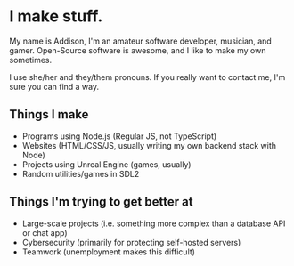 # I make stuff.

My name is Addison, I'm an amateur software developer, musician, and gamer. Open-Source software is awesome, and I like to make my own sometimes.

I use she/her and they/them pronouns. If you really want to contact me, I'm sure you can find a way.

## Things I make

- Programs using Node.js (Regular JS, not TypeScript)
- Websites (HTML/CSS/JS, usually writing my own backend stack with Node)
- Projects using Unreal Engine (games, usually)
- Random utilities/games in SDL2

## Things I'm trying to get better at

- Large-scale projects (i.e. something more complex than a database API or chat app)
- Cybersecurity (primarily for protecting self-hosted servers)
- Teamwork (unemployment makes this difficult)
